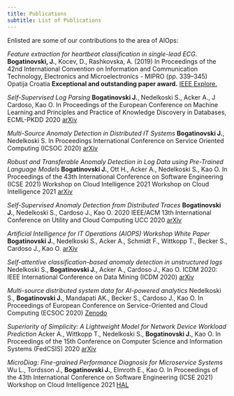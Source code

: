 ```yaml
---
title: Publications
subtitle: List of Publications
---
```


Enlisted are some of our contributions to the area of AIOps:

*Feature extraction for heartbeat classification in single-lead ECG.*
**Bogatinovski, J.**, Kocev, D., Rashkovska, A. (2019)
In Proceedings of the 42nd International Convention on Information and Communication Technology, Electronics and Microelectronics - MIPRO (pp. 339–345) Opatija Croatia
**Exceptional and outstanding paper award.**
[IEEE Explore.](https://ieeexplore.ieee.org/document/8757135)

*Self-Supervised Log Parsing*
**Bogatinovski J.**, Nedelkoski S., Acker A., J Cardoso, Kao O.
In Proceedings of the European Conference on Machine Learning and Principles and Practice of Knowledge Discovery in Databases, ECML-PKDD 2020
[arXiv](https://arxiv.org/abs/2003.07905)

*Multi-Source Anomaly Detection in Distributed IT Systems*
**Bogatinovski J.**, Nedelkoski S.
In Proceedings International Conference on Service Oriented Computing (ICSOC 2020)
[arXiv](https://arxiv.org/abs/2101.04977)

*Robust and Transferable Anomaly Detection in Log Data using Pre-Trained Language Models*
**Bogatinovski J.**, Ott H., Acker A., Nedelkoski S., Kao O.
In Proceedings of the 43th International Conference on Software Engineering (ICSE 2021) Workshop on Cloud Intelligence	2021 Workshop on Cloud Intelligence 2021
[arXiv](https://arxiv.org/abs/2102.11570)

*Self-Supervised Anomaly Detection from Distributed Traces*
**Bogatinovski J.**, Nedelkoski S., Cardoso J., Kao O. 2020
IEEE/ACM 13th International Conference on Utility and Cloud Computing UCC 2020
[arXiv](https://www.computer.org/csdl/proceedings-article/ucc/2020/239400a342/1pZ0YLZTfLG)

*Artificial Intelligence for IT Operations (AIOPS) Workshop White Paper*
**Bogatinovski J.**, Nedelkoski S., Acker A., Schmidt F., Wittkopp T., Becker S., Cardoso J., Kao O.
[arXiv](https://arxiv.org/abs/2101.06054)

*Self-attentive classification-based anomaly detection in unstructured logs*
Nedelkoski S., **Bogatinovski J.**, Acker A., Cardoso J., Kao O.
ICDM 2020: IEEE International Conference on Data Mining (ICDM 2020)
[arXiv](https://arxiv.org/abs/2008.09340)

*Multi-source distributed system data for AI-powered analytics*
Nedelkoski S., **Bogatinovski J.**, Mandapati AK., Becker S., Cardoso J., Kao O.
In Proceedings of European Conference on Service-Oriented and Cloud Computing (ECSOC 2020)
[Zenodo](https://zenodo.org/record/3484801)

*Superiority of Simplicity: A Lightweight Model for Network Device Workload Prediction*
Acker A., Wittkopp T., Nedelkoski S., **Bogatinovski J.**, Kao O.
In Proceedings of the 15th Conference on Computer Science and Information Systems (FedCSIS) 2020
[arXiv](https://arxiv.org/abs/2007.03568)

*MicroDiag: Fine-grained Performance Diagnosis for Microservice Systems*
Wu L., Tordsson J., **Bogatinovski J.**, Elmroth E., Kao O.
In Proceedings of the 43th International Conference on Software Engineering (ICSE 2021) Workshop on Cloud Intelligence	2021
[HAL](https://hal.inria.fr/hal-03155797/)
